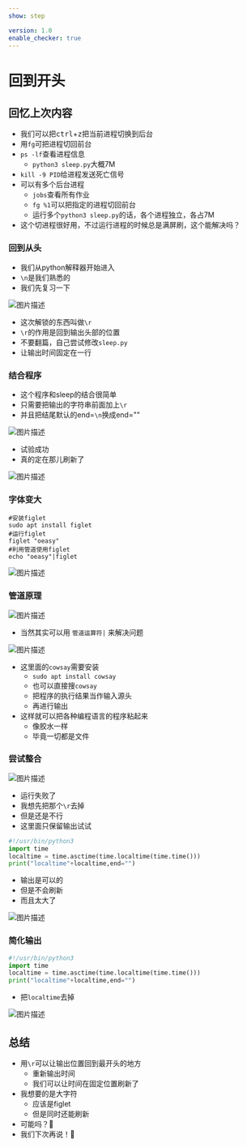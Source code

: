 ```yaml
---
show: step

version: 1.0
enable_checker: true
---
```


# 回到开头

## 回忆上次内容

- 我们可以把<kbd>ctrl</kbd>+<kbd>z</kbd>把当前进程切换到后台
- 用`fg`可把进程切回前台
- `ps -lf`查看进程信息
	- `python3 sleep.py`大概7M
- `kill -9 PID`给进程发送死亡信号
- 可以有多个后台进程
	- `jobs`查看所有作业
	- `fg %1`可以把指定的进程切回前台
	- 运行多个`python3 sleep.py`的话，各个进程独立，各占7M
- 这个切进程很好用，不过运行进程的时候总是满屏刷，这个能解决吗？

### 回到从头

- 我们从python解释器开始进入
- `\n`是我们熟悉的
- 我们先复习一下

![图片描述](https://doc.shiyanlou.com/courses/uid1190679-20210221-1613905491259)

- 这次解锁的东西叫做`\r`
- `\r`的作用是回到输出头部的位置
- 不要翻篇，自己尝试修改`sleep.py`
- 让输出时间固定在一行

### 结合程序

- 这个程序和sleep的结合很简单 
- 只需要把输出的字符串前面加上`\r`
- 并且把结尾默认的end=`\n`换成end=""

![图片描述](https://doc.shiyanlou.com/courses/uid1190679-20210221-1613906226779)

- 试验成功
- 真的定在那儿刷新了


![图片描述](https://doc.shiyanlou.com/courses/uid1190679-20210221-1613906280764)


### 字体变大

```
#安装figlet
sudo apt install figlet
#运行figlet
figlet "oeasy"
#利用管道使用figlet
echo "oeasy"|figlet
```

![图片描述](https://doc.shiyanlou.com/courses/uid1190679-20210306-1614987482170)

### 管道原理

![图片描述](https://doc.shiyanlou.com/courses/uid1190679-20210224-1614171987291)

- 当然其实可以用 `管道运算符|` 来解决问题

![图片描述](https://doc.shiyanlou.com/courses/uid1190679-20210224-1614171962692)


- 这里面的`cowsay`需要安装
	- `sudo apt install cowsay`
	- 也可以直接搜`cowsay`
	- 把程序的执行结果当作输入源头
	- 再进行输出
- 这样就可以把各种编程语言的程序粘起来
	- 像胶水一样
	- 毕竟一切都是文件
### 尝试整合

![图片描述](https://doc.shiyanlou.com/courses/uid1190679-20210306-1614988251250)

- 运行失败了
- 我想先把那个`\r`去掉
- 但是还是不行
- 这里面只保留输出试试

```python
#!/usr/bin/python3
import time
localtime = time.asctime(time.localtime(time.time()))
print("localtime"+localtime,end="")
```

- 输出是可以的
- 但是不会刷新
- 而且太大了

![图片描述](https://doc.shiyanlou.com/courses/uid1190679-20210306-1614988479484)

### 简化输出

```python
#!/usr/bin/python3
import time
localtime = time.asctime(time.localtime(time.time()))
print("localtime"+localtime,end="")
```

- 把`localtime`去掉

![图片描述](https://doc.shiyanlou.com/courses/uid1190679-20210306-1614991529311)

## 总结

- 用`\r`可以让输出位置回到最开头的地方
	- 重新输出时间
	- 我们可以让时间在固定位置刷新了
- 我想要的是大字符
	- 应该是figlet
	- 但是同时还能刷新
- 可能吗？🤔
- 我们下次再说！👋